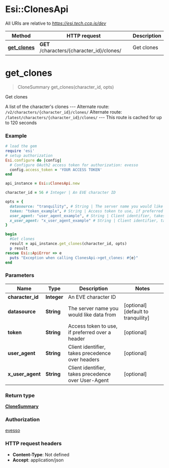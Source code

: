 # Esi::ClonesApi

All URIs are relative to *https://esi.tech.ccp.is/dev*

Method | HTTP request | Description
------------- | ------------- | -------------
[**get_clones**](ClonesApi.md#get_clones) | **GET** /characters/{character_id}/clones/ | Get clones


# **get_clones**
> CloneSummary get_clones(character_id, opts)

Get clones

A list of the character's clones  ---  Alternate route: `/v2/characters/{character_id}/clones/`  Alternate route: `/latest/characters/{character_id}/clones/`   ---  This route is cached for up to 120 seconds

### Example
```ruby
# load the gem
require 'esi'
# setup authorization
Esi.configure do |config|
  # Configure OAuth2 access token for authorization: evesso
  config.access_token = 'YOUR ACCESS TOKEN'
end

api_instance = Esi::ClonesApi.new

character_id = 56 # Integer | An EVE character ID

opts = { 
  datasource: "tranquility", # String | The server name you would like data from
  token: "token_example", # String | Access token to use, if preferred over a header
  user_agent: "user_agent_example", # String | Client identifier, takes precedence over headers
  x_user_agent: "x_user_agent_example" # String | Client identifier, takes precedence over User-Agent
}

begin
  #Get clones
  result = api_instance.get_clones(character_id, opts)
  p result
rescue Esi::ApiError => e
  puts "Exception when calling ClonesApi->get_clones: #{e}"
end
```

### Parameters

Name | Type | Description  | Notes
------------- | ------------- | ------------- | -------------
 **character_id** | **Integer**| An EVE character ID | 
 **datasource** | **String**| The server name you would like data from | [optional] [default to tranquility]
 **token** | **String**| Access token to use, if preferred over a header | [optional] 
 **user_agent** | **String**| Client identifier, takes precedence over headers | [optional] 
 **x_user_agent** | **String**| Client identifier, takes precedence over User-Agent | [optional] 

### Return type

[**CloneSummary**](CloneSummary.md)

### Authorization

[evesso](../../new/README.md#evesso)

### HTTP request headers

 - **Content-Type**: Not defined
 - **Accept**: application/json



